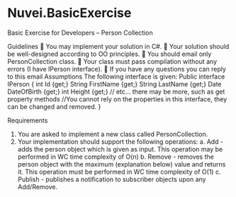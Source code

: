 # Nuvei.BasicExercise
Basic Exercise for Developers – Person Collection

Guidelines
 You may implement your solution in C#.
 Your solution should be well-designed according to OO principles.
 You should email only PersonCollection class.
 Your class must pass compilation without any errors (I have IPerson interface).
 If you have any questions you can reply to this email
Assumptions
The following interface is given:
Public interface IPerson
{
  int Id {get;}
  String FirstName {get;}
  String LastName {get;}
  Date DateOfBirth {get;}
  int Height {get;}
  // etc… there may be more, such as get property methods
  //You cannot rely on the properties in this interface, they can be changed and removed.
}

Requirements
1. You are asked to implement a new class called PersonCollection.
2. Your implementation should support the following operations:
a. Add - adds the person object which is given as input. This operation may be performed in WC
time complexity of O(n)
b. Remove - removes the person object with the maximum (explanation below) value and returns
it. This operation must be performed in WC time complexity of O(1)
c. Publish - publishes a notification to subscriber objects upon any Add/Remove.
